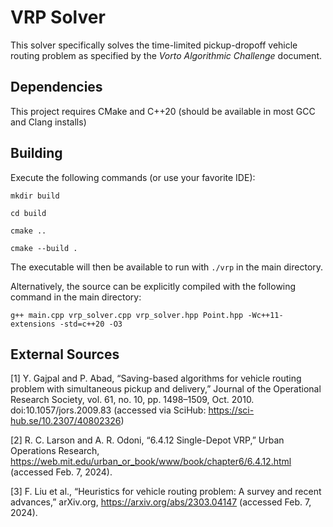 # VRP Solver

This solver specifically solves the time-limited pickup-dropoff vehicle routing problem as specified by the *Vorto Algorithmic Challenge* document.

## Dependencies

This project requires CMake and C++20 (should be available in most GCC and Clang installs)

## Building

Execute the following commands (or use your favorite IDE):

`mkdir build`

`cd build`

`cmake ..`

`cmake --build .`

The executable will then be available to run with `./vrp` in the main directory.

Alternatively, the source can be explicitly compiled with the following command in the main directory:

`g++ main.cpp vrp_solver.cpp vrp_solver.hpp Point.hpp -Wc++11-extensions -std=c++20 -O3`

## External Sources

[1] Y. Gajpal and P. Abad, “Saving-based algorithms for vehicle routing problem with simultaneous pickup and delivery,” Journal of the Operational Research Society, vol. 61, no. 10, pp. 1498–1509, Oct. 2010. doi:10.1057/jors.2009.83  (accessed via SciHub: https://sci-hub.se/10.2307/40802326)

[2] R. C. Larson and A. R. Odoni, “6.4.12 Single-Depot VRP,” Urban Operations Research, https://web.mit.edu/urban_or_book/www/book/chapter6/6.4.12.html (accessed Feb. 7, 2024).

[3] F. Liu et al., “Heuristics for vehicle routing problem: A survey and recent advances,” arXiv.org, https://arxiv.org/abs/2303.04147 (accessed Feb. 7, 2024). 